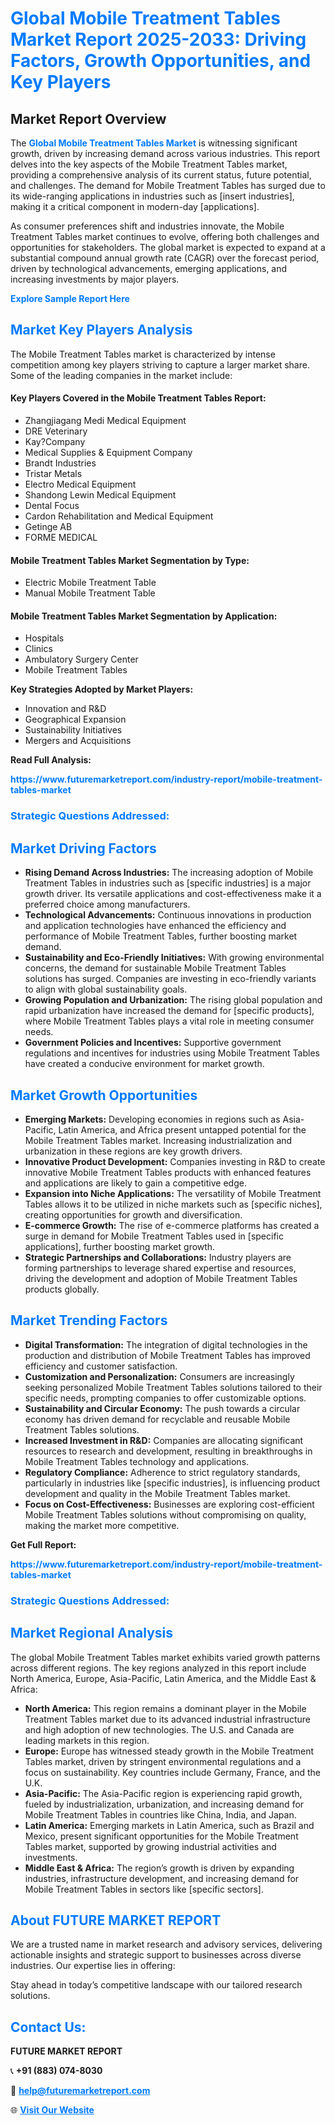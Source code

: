 <h1 style="color: #007BFF;">Global Mobile Treatment Tables Market Report 2025-2033: Driving Factors, Growth Opportunities, and Key Players</h1>

<section id="overview">
<h2>Market Report Overview</h2>
<p>The <a href="https://www.futuremarketreport.com/industry-report/mobile-treatment-tables-market" style="color: #007BFF; text-decoration: none;"><strong>Global Mobile Treatment Tables Market</strong></a> is witnessing significant growth, driven by increasing demand across various industries. This report delves into the key aspects of the Mobile Treatment Tables market, providing a comprehensive analysis of its current status, future potential, and challenges. The demand for Mobile Treatment Tables has surged due to its wide-ranging applications in industries such as [insert industries], making it a critical component in modern-day [applications].</p>
<p>As consumer preferences shift and industries innovate, the Mobile Treatment Tables market continues to evolve, offering both challenges and opportunities for stakeholders. The global market is expected to expand at a substantial compound annual growth rate (CAGR) over the forecast period, driven by technological advancements, emerging applications, and increasing investments by major players.</p>
</section>

<section id="overview">
<p><a href="https://www.futuremarketreport.com/request-sample/reportId=126833" style="color: #007BFF; text-decoration: none;"><strong>Explore Sample Report Here</strong></a></p>
</section>

<section id="key-players">
<h2 style="color: #007BFF;">Market Key Players Analysis</h2>
<p>The Mobile Treatment Tables market is characterized by intense competition among key players striving to capture a larger market share. Some of the leading companies in the market include:</p>
<h4>Key Players Covered in the Mobile Treatment Tables Report:</h4>
<ul><li>Zhangjiagang Medi Medical Equipment</li><li>DRE Veterinary</li><li>Kay?Company</li><li>Medical Supplies &amp; Equipment Company</li><li>Brandt Industries</li><li>Tristar Metals</li><li>Electro Medical Equipment</li><li>Shandong Lewin Medical Equipment</li><li>Dental Focus</li><li>Cardon Rehabilitation and Medical Equipment</li><li>Getinge AB</li><li>FORME MEDICAL</li></ul>
<h4>Mobile Treatment Tables Market Segmentation by Type:</h4>
<ul><li>Electric Mobile Treatment Table</li><li>Manual Mobile Treatment Table</li></ul>

<h4>Mobile Treatment Tables Market Segmentation by Application:</h4>
<ul><li>Hospitals</li><li>Clinics</li><li>Ambulatory Surgery Center</li><li>Mobile Treatment Tables</li></ul>
<p><strong>Key Strategies Adopted by Market Players:</strong></p>
<ul>
<li>Innovation and R&D</li>
<li>Geographical Expansion</li>
<li>Sustainability Initiatives</li>
<li>Mergers and Acquisitions</li>
</ul>
</section>

<section>
<p><strong>Read Full Analysis: </strong></p><a href="https://www.futuremarketreport.com/industry-report/mobile-treatment-tables-market" style="color: #007BFF; text-decoration: none;"><strong>https://www.futuremarketreport.com/industry-report/mobile-treatment-tables-market</strong></a>
<h3 style="color: #007BFF;">Strategic Questions Addressed:</h3>
</section>

<section id="driving-factors">
<h2 style="color: #007BFF;">Market Driving Factors</h2>
<ul>
<li><strong>Rising Demand Across Industries:</strong> The increasing adoption of Mobile Treatment Tables in industries such as [specific industries] is a major growth driver. Its versatile applications and cost-effectiveness make it a preferred choice among manufacturers.</li>
<li><strong>Technological Advancements:</strong> Continuous innovations in production and application technologies have enhanced the efficiency and performance of Mobile Treatment Tables, further boosting market demand.</li>
<li><strong>Sustainability and Eco-Friendly Initiatives:</strong> With growing environmental concerns, the demand for sustainable Mobile Treatment Tables solutions has surged. Companies are investing in eco-friendly variants to align with global sustainability goals.</li>
<li><strong>Growing Population and Urbanization:</strong> The rising global population and rapid urbanization have increased the demand for [specific products], where Mobile Treatment Tables plays a vital role in meeting consumer needs.</li>
<li><strong>Government Policies and Incentives:</strong> Supportive government regulations and incentives for industries using Mobile Treatment Tables have created a conducive environment for market growth.</li>
</ul>
</section>

<section id="growth-opportunities">
<h2 style="color: #007BFF;">Market Growth Opportunities</h2>
<ul>
<li><strong>Emerging Markets:</strong> Developing economies in regions such as Asia-Pacific, Latin America, and Africa present untapped potential for the Mobile Treatment Tables market. Increasing industrialization and urbanization in these regions are key growth drivers.</li>
<li><strong>Innovative Product Development:</strong> Companies investing in R&D to create innovative Mobile Treatment Tables products with enhanced features and applications are likely to gain a competitive edge.</li>
<li><strong>Expansion into Niche Applications:</strong> The versatility of Mobile Treatment Tables allows it to be utilized in niche markets such as [specific niches], creating opportunities for growth and diversification.</li>
<li><strong>E-commerce Growth:</strong> The rise of e-commerce platforms has created a surge in demand for Mobile Treatment Tables used in [specific applications], further boosting market growth.</li>
<li><strong>Strategic Partnerships and Collaborations:</strong> Industry players are forming partnerships to leverage shared expertise and resources, driving the development and adoption of Mobile Treatment Tables products globally.</li>
</ul>
</section>

<section id="trending-factors">
<h2 style="color: #007BFF;">Market Trending Factors</h2>
<ul>
<li><strong>Digital Transformation:</strong> The integration of digital technologies in the production and distribution of Mobile Treatment Tables has improved efficiency and customer satisfaction.</li>
<li><strong>Customization and Personalization:</strong> Consumers are increasingly seeking personalized Mobile Treatment Tables solutions tailored to their specific needs, prompting companies to offer customizable options.</li>
<li><strong>Sustainability and Circular Economy:</strong> The push towards a circular economy has driven demand for recyclable and reusable Mobile Treatment Tables solutions.</li>
<li><strong>Increased Investment in R&D:</strong> Companies are allocating significant resources to research and development, resulting in breakthroughs in Mobile Treatment Tables technology and applications.</li>
<li><strong>Regulatory Compliance:</strong> Adherence to strict regulatory standards, particularly in industries like [specific industries], is influencing product development and quality in the Mobile Treatment Tables market.</li>
<li><strong>Focus on Cost-Effectiveness:</strong> Businesses are exploring cost-efficient Mobile Treatment Tables solutions without compromising on quality, making the market more competitive.</li>
</ul>
</section>

<section>
<p><strong>Get Full Report: </strong></p><a href="https://www.futuremarketreport.com/industry-report/mobile-treatment-tables-market" style="color: #007BFF; text-decoration: none;"><strong>https://www.futuremarketreport.com/industry-report/mobile-treatment-tables-market</strong></a>
<h3 style="color: #007BFF;">Strategic Questions Addressed:</h3>
</section>


<section id="regional-analysis">
<h2 style="color: #007BFF;">Market Regional Analysis</h2>
<p>The global Mobile Treatment Tables market exhibits varied growth patterns across different regions. The key regions analyzed in this report include North America, Europe, Asia-Pacific, Latin America, and the Middle East & Africa:</p>
<ul>
<li><strong>North America:</strong> This region remains a dominant player in the Mobile Treatment Tables market due to its advanced industrial infrastructure and high adoption of new technologies. The U.S. and Canada are leading markets in this region.</li>
<li><strong>Europe:</strong> Europe has witnessed steady growth in the Mobile Treatment Tables market, driven by stringent environmental regulations and a focus on sustainability. Key countries include Germany, France, and the U.K.</li>
<li><strong>Asia-Pacific:</strong> The Asia-Pacific region is experiencing rapid growth, fueled by industrialization, urbanization, and increasing demand for Mobile Treatment Tables in countries like China, India, and Japan.</li>
<li><strong>Latin America:</strong> Emerging markets in Latin America, such as Brazil and Mexico, present significant opportunities for the Mobile Treatment Tables market, supported by growing industrial activities and investments.</li>
<li><strong>Middle East & Africa:</strong> The region’s growth is driven by expanding industries, infrastructure development, and increasing demand for Mobile Treatment Tables in sectors like [specific sectors].</li>
</ul>
</section>

<footer>
<h2 style="color: #007BFF;">About FUTURE MARKET REPORT</h2>
<p>We are a trusted name in market research and advisory services, delivering actionable insights and strategic support to businesses across diverse industries. Our expertise lies in offering:</p>

<p>Stay ahead in today’s competitive landscape with our tailored research solutions.</p>

<h2 style="color: #007BFF;">Contact Us:</h2>
<p><strong>FUTURE MARKET REPORT</strong></p>
<p>📞 <strong>+91 (883) 074-8030</strong></p>
<p>📧 <strong><a href="mailto:help@futuremarketreport.com" style="color: #007BFF;">help@futuremarketreport.com</a></strong></p>
<p>🌐 <strong><a href="https://www.futuremarketreport.com/" style="color: #007BFF;">Visit Our Website</a></strong></p>
</footer>